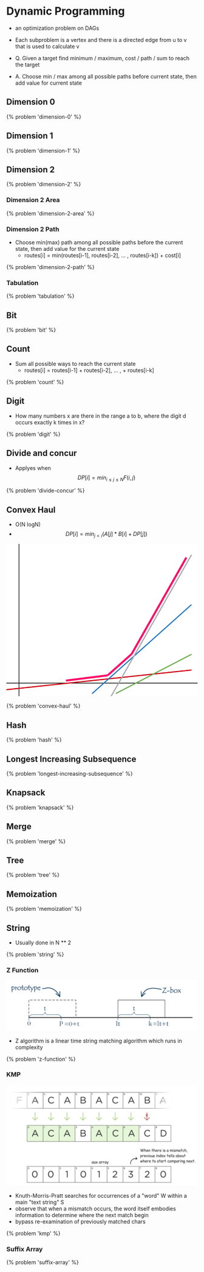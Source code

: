 # Dynamic Programming

* an optimization problem on DAGs
* Each subproblem is a vertex and there is a directed edge from u to v that is used to calculate v

* Q. Given a target find minimum / maximum, cost / path / sum to reach the target
* A. Choose min / max among all possible paths before current state, then add value for current state

## Dimension 0

{% problem 'dimension-0' %}

## Dimension 1

{% problem 'dimension-1' %}

## Dimension 2

{% problem 'dimension-2' %}

### Dimension 2 Area

{% problem 'dimension-2-area' %}

### Dimension 2 Path

* Choose min(max) path among all possible paths before the current state, then add value for the current state
  * routes[i] = min(routes[i-1], routes[i-2], ... , routes[i-k]) + cost[i]

{% problem 'dimension-2-path' %}

### Tabulation

{% problem 'tabulation' %}

## Bit

{% problem 'bit' %}

## Count

* Sum all possible ways to reach the current state
  * routes[i] = routes[i-1] + routes[i-2], ... , + routes[i-k]

{% problem 'count' %}

## Digit

* How many numbers x are there in the range a to b, where the digit d occurs exactly k times in x?

{% problem 'digit' %}

## Divide and concur

* Applyes when $$ DP[i] = min_{i\leq j \leq N}F(i, j) $$

{% problem 'divide-concur' %}

## Convex Haul

* O(N logN)
* $$ DP[i] = min_{j < i}(A[j] * B[i] + DP[j]) $$

![Convex Haul](images/20210527_183246.png)

{% problem 'convex-haul' %}

## Hash

{% problem 'hash' %}

## Longest Increasing Subsequence

{% problem 'longest-increasing-subsequence' %}

## Knapsack

{% problem 'knapsack' %}

## Merge

{% problem 'merge' %}

## Tree

{% problem 'tree' %}

## Memoization

{% problem 'memoization' %}

## String

* Usually done in N ** 2

{% problem 'string' %}

### Z Function

![Z-function](images/20210619_194120.png)

* Z algorithm is a linear time string matching algorithm which runs in complexity

{% problem 'z-function' %}

### KMP

![KMP](images/20210206_212347.png)

* Knuth-Morris-Pratt searches for occurrences of a "word" W within a main "text string" S
* observe that when a mismatch occurs, the word itself embodies information to determine where the next match begin
* bypass re-examination of previously matched chars

{% problem 'kmp' %}

### Suffix Array

{% problem 'suffix-array' %}
